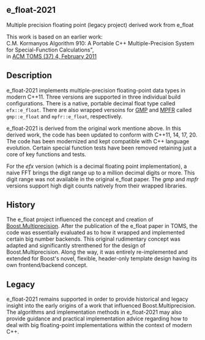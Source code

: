 ## e_float-2021
Multiple precision floating point (legacy project) derived work from e_float

This work is based on an earlier work:\
C.M. Kormanyos Algorithm 910: A Portable C++ Multiple-Precision System for Special-Function Calculations",\
in [ACM TOMS (37) 4, February 2011](https://doi.acm.org/10.1145/1916461.1916469)

## Description

e_float-2021 implements multiple-precision floating-point
data types in modern C++11. Three versions are supported
in three individual build configurations. There is a native,
portable decimal float type called `efx::e_float`.
There are also wrapped versoins
for [GMP](https://gmplib.org/)
and [MPFR](https://www.mpfr.org)
called `gmp::e_float` and `mpfr::e_float`, respectively.

e_float-2021 is derived from the original work mentione above.
In this derived work, the code has been updated to conform with
C++11, 14, 17, 20. The code has been modernized and kept
compatible with C++ language evolution.
Certain special function tests have been removed
retaining just a core of key functions and tests.

For the _efx_ version (which is a decimal floating point implementation),
a naive FFT brings the digit range up to a million decimal digits or more.
This digit range was not available in the original e_float paper.
The _gmp_ and _mpfr_ versions support high digit counts natively
from their wrapped libraries.

## History

The e_float project influenced the concept and creation
of [Boost.Multiprecision](https://www.boost.org/doc/libs/1_75_0/libs/multiprecision/doc/html/index.html).
After the publication of the e_float paper in TOMS,
the code was essentially evaluated as to how it
wrapped and implemented certain big number backends.
This original rudimentary concept was adapted and significantly
strenthened for the design of Boost.Multiprecision.
Along the way, it was entirely re-implemented and extended
for Boost's novel, flexible, header-only template design
having its own frontend/backend concept.

## Legacy

e_float-2021 remains supported in order to provide historical
and legacy insight into the early origins of a work that influenced
Boost.Multiprecision. The algorithms and implementation methods
in e_float-2021 may also provide guidance and practical implementation advice
regarding how to deal with big floating-point implementations
within the context of modern C++.
